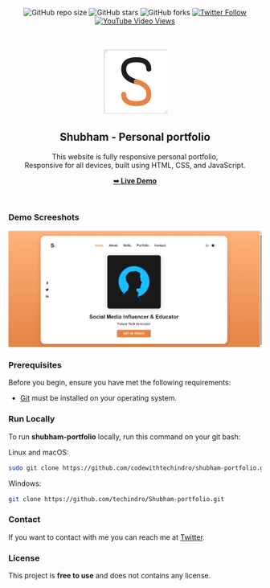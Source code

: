 <div align="center">
  
  ![GitHub repo size](https://img.shields.io/github/repo-size/codewithtechindro/shubham-portfolio)
  ![GitHub stars](https://img.shields.io/github/stars/codewithsadee/shubham-portfolio?style=social)
  ![GitHub forks](https://img.shields.io/github/forks/codewithsadee/shubham-portfolio?style=social)
[![Twitter Follow](https://img.shields.io/twitter/follow/techindro_?style=social)](https://twitter.com/intent/follow?screen_name=techindro_)
  [![YouTube Video Views](https://img.shields.io/youtube/views/DdlVKS7MROY?style=social)](https://youtu.be/DdlVKS7MROY)

  <br />
  <br />
  
  <img src="./project-logo.png" />

  <h2 align="center">Shubham - Personal portfolio</h2>

  This website is fully responsive personal portfolio, <br />Responsive for all devices, built using HTML, CSS, and JavaScript.

  <a href="https://codewithsadee.github.io/shubham-portfolio/"><strong>➥ Live Demo</strong></a>

</div>

<br />

### Demo Screeshots

![Shubham Portfolio Desktop Demo](./desktop.jpg "Desktop Demo")

### Prerequisites

Before you begin, ensure you have met the following requirements:

* [Git](https://git-scm.com/downloads "Download Git") must be installed on your operating system.

### Run Locally

To run **shubham-portfolio** locally, run this command on your git bash:

Linux and macOS:

```bash
sudo git clone https://github.com/codewithtechindro/shubham-portfolio.git
```

Windows:

```bash
git clone https://github.com/techindro/Shubham-portfolio.git
```

### Contact

If you want to contact with me you can reach me at [Twitter](https://www.twitter.com/codewithsadee).

### License

This project is **free to use** and does not contains any license.
